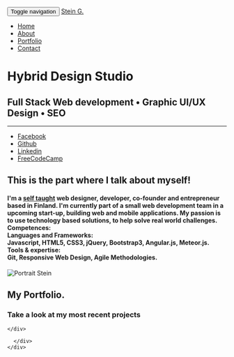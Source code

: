 <html>
<head>
</head>
  <style>
    @import url("//fonts.googleapis.com/css?family=Indie+Flower");
@import url("//fonts.googleapis.com/css?family=Lato:400,400italic");

body,   
html {
    width: 100%;
    height: 100%;
    font-family: "Lato","Helvetica Neue",Helvetica,Arial,sans-serif;
}

/* Changes navbar brand text to imported font */
.navbar-brand {
  font-size: 3em;
  font-family: 'Indie Flower', cursive;
}

/* Padding needed because of nav-fixed-top */
body {
  padding-top: 50px;
}

/* Sets the text "Menu" next to the Hamburger */
.navbar-toggle:before {
  content: "Menu";
  left: -50px;
  top: 6px;
  position: absolute;
  width: 50px;
  color: #fff;
}

.home-body {
  padding-top: 25vh;
  //background: url(https://i.imgur.com/KvNSWeb.jpg) no-repeat top center fixed;
  //background: url(https://i.imgur.com/Cpey9ae.png) no-repeat top center fixed;
  //background-color: #011627;
  //background-size: cover;
  background: #43cea2; /* fallback for old browsers */
background: -webkit-linear-gradient(right, #43cea2, #185a9d);
background: -moz-linear-gradient(right, #43cea2, #185a9d);
background: -o-linear-gradient(right, #43cea2, #185a9d);
background: linear-gradient(to left, #43cea2, #185a9d); /* Chrome 10-25, Safari 5.1-6 */ /* W3C, IE 10+/ Edge, Firefox 16+, Chrome 26+, Opera 12+, Safari 7+ */
  height: 100%;
}

/* Centers the content on the page without need for padding etc.
.home-body {
  position: relative;
  top: 50%;
  transform: translateY(-50%);
}
-------------------------- */

.home-body h1 {
  font-size: 5em;
  font-family: "Lato","Helvetica Neue",Helvetica,Arial,sans-serif;
  color: #fff;
  margin-bottom: 10px;
}

.home-body h2 {
  font-size: 1.2em;
  color: #fff;
  //opacity: .7;
  padding-bottom: 15px;
}

h1{
  font-family: "Lato", serif;
  color: #8E8986;
  text-shadow: 2px 2px 3px rgba(0, 0, 0, 1);
  font-weight: bold;
  padding-bottom: 5px;
}

h2, h3, h4{
  font-family: "Lato", serif;
  color: #fff;
  font-weight: bold;
  padding-bottom: 5px;
  text-shadow: 2px 2px 3px rgba(0, 0, 0, 1);
}

h4 {
  opacity: 0.9;
}

hr {
  width: 80%;
  border: 0;
  height: 1px;
  background-image: linear-gradient(to right, rgba(0, 0, 0, 0), rgba(255, 255, 255, 0.75), rgba(0, 0, 0, 0));
}

.btn {
  background-color: rgb(255,255,255);
  background-color: rgba(255,255,255,0);
  color: #fff;
  margin: 0 3px;
}

.valign {
  vertical-align: 3px;
}

li span {
  margin: 0 7px 0 0;
}

.fb-blue {
  color: #3b5998;
}

.github-black {
  color: #000;
}

.in-blue {
  color: #0177B5;
}

.padding-arrow-home {
  margin-top: 25vh;
}

#arrowToAbout {
  display: none;
}

a[id*="a-"] { /* Fix for all anchor tags to adjust because of the fixed navbar of 50px */
  display: block;
  content: "";
  height: 50px;
  margin: -50px 0 0;
}

#about-full {
  //background-color: #247BA0;
  background-color: #16425B;
}

#about-body {
  height: 100%;
  //height: calc(100vh - 50px);
}

#about-body h2 {
  margin: 13vh 0 5vh 0;
}

#about-body a {
  color: #2460A0;
}

#about-body h4 {
  margin-bottom: 10%;
  line-height: 1.8em;
  font-size: 1.5em;
}

#portrait {
  margin-top: 20vh;
  width: 60%;
}

.padding-arrow-about {
  padding: 20px;
}

#portfolio-body h2 {
  padding: 10px 0 0 0;
}

#portfolio-body h3 {
  padding-top: 0;
  padding-bottom: 5px;
}

.projectSquare {
  height: 350px;
  width: 350px;
  background-color: black;
  margin: 0 auto;
}
  </style>
<!--Use for Paralaxx scrolling:http://www.minimit.com/articles/lets-animate/parallax-backgrounds-with-centered-content
-->

<body data-spy="scroll" data-target=".navbar" data-offset="50">
  <div class="container-fluid">
    <!-- Collapsable menu -->
    <nav class="navbar navbar-inverse navbar-fixed-top">
      <div class="container">
        <div class="navbar-header">
          <button type="button" class="navbar-toggle collapsed" data-toggle="collapse" data-target="#navbar" aria-expanded="false" aria-controls="navbar">
            <span class="sr-only">Toggle navigation</span>
            <span class="icon-bar"></span>
            <span class="icon-bar"></span>
            <span class="icon-bar"></span>
          </button>
          <a class="navbar-brand" href="#a-home">Stein G.</a>
        </div>
        <div id="navbar" class="navbar-collapse collapse navbar-right">
          <ul class="nav navbar-nav">
            <li class="active"><a href="#a-home">Home</a></li>
            <li><a href="#a-about">About</a></li>
            <li><a href="#a-portfolio">Portfolio</a></li>
            <li><a href="#a-contact">Contact</a></li>
          </ul>
        </div><!--/.nav-collapse -->
      </div>
    </nav>
  </div><!--/navbar -->
  <a name="home" id="a-home"></a>
  <div class="home-body text-center">
    <div class="container">
      <div class="row">
        <div class="col-lg-12">
          <h1>Hybrid Design Studio</h1>
          <h2>Full Stack Web development • Graphic UI/UX Design • SEO</h2>
          <hr />
          <ul class="list-inline">
            <li>
              <a href="https://www.facebook.com/stein.goetschalckx" class="btn btn-default" target="_blank">
                <i class="fa fa-facebook fa-2x fa-fw fb-blue"></i>
                <span class="valign">Facebook
                </span>
              </a>
            </li>
            <li>
              <a href="https://github.com/Stiino0" class="btn btn-default" target="_blank">
                <i class="fa fa-github fa-2x fa-fw github-black"></i>
                <span class="valign">Github
                </span>
              </a>
            </li>
            <li>
              <a href="https://be.linkedin.com/pub/stein-goetschalckx/43/98b/127" class="btn btn-default" target="_blank">
                <i class="fa fa-linkedin fa-2x fa-fw in-blue"></i>
                <span class="valign"> Linkedin
                </span>
              </a>
            </li>
            <li>
              <a href="https://freecodecamp.com/stiino0" class="btn btn-default" target="_blank">
                <i class="fa fa-fire fa-2x fa-fw"></i>
                <span class="valign"> FreeCodeCamp
                </span>
              </a>
            </li>
          </ul>
          <div class="text-center padding-arrow-home" id="arrowToAbout">
            <a class="fa-stack fa-lg" href="#a-about">
              <i class="fa fa-circle-thin fa-stack-2x"></i>
              <i class="fa fa-arrow-down fa-stack-1x fa-inverse"></i>
            </a>
          </div>
        </div>
      </div> 
    </div><!-- /.container -->
</div><!-- /.home-body -->

<a name="about" id="a-about"></a>
<div id="about-full">
  <div class="container">
    <div class="row" id="about-body">
      <div class="col-md-6">
        <h2>This is the part where I talk about myself!</h2>
        <h4>I'm a <a href="https://freecodecamp.com/Stiino0" target="_blank">self taught</a> web designer, developer, co-founder and entrepreneur based in Finland.
        I'm currently part of a small web development team in a upcoming start-up, building web and mobile applications.
        My passion is to use technology based solutions, to help solve real world challenges.<br />
        <strong>Competences:</strong><br />
        <strong>Languages and Frameworks:</strong><br />
        Javascript, HTML5, CSS3, jQuery, Bootstrap3, Angular.js, Meteor.js.<br />
        <strong>Tools & expertise:</strong><br />
        Git, Responsive Web Design, Agile Methodologies.</h4>
      </div>
      <div class="col-md-6">
        <img src="https://i.imgur.com/kuLdyIjl.jpg" alt="Portrait Stein" id="portrait" class="img-circle img-responsive center-block" />
      </div>
      <div class="row">
        <div class="col-md-12 text-center padding-arrow-about" id="arrowToPortfolio">
              <a class="fa-stack fa-lg" href="#a-portfolio">
                <i class="fa fa-circle-thin fa-stack-2x"></i>
                <i class="fa fa-arrow-down fa-stack-1x fa-inverse"></i>
              </a>
          </div>
        </div>
    </div>
  </div> 
</div> <!-- end about -->
  
<a name="portfolio" id="a-portfolio"></a>
<div id="portfolio-full">
  <div class="container text-center">
    <div class="row" id="portfolio-body">
      <div class="col-md-12">
        <h2>My Portfolio.</h2>
        <h3>Take a look at my most recent projects</h3>
      </div>
      <div class="row">
        <div class="col-xs-6 col-md-4">
          <div class="projectSquare"></div>
        </div>
        <div class="col-xs-6 col-md-4">
          <div class="projectSquare"></div>
        </div>
        <div class="col-xs-6 col-md-4">
          <div class="projectSquare"></div>
        </div>
      </div>
      
    </div>
  </div> 
</div> <!-- end portfolio -->
  
<a name="contact" id="a-contact"></a>
<div id="contact-full">
  <div class="container">
    <div class="row" id="contact-body">
      <div class="col-md-6">
        
      </div>
    </div>
  </div> 
</div> <!-- end contact --> 
  <script>
  /* Makes the clicked social link remove it's focus state when retunrning to page */
$(".btn").mouseup(function(){
  $(this).blur();
});

$(document).ready(function(){
  $("#arrowToAbout").delay(3000).fadeIn("slow");
});

/* Makes the first anchor jump 50 pixels up so the fixed navbar is ok -- changed by CSS a[id*="a-"]
window.addEventListener("hashchange", function() { scrollBy(0, -50) })*/
  </script>
</body>
</html>
